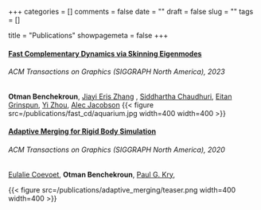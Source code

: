+++
categories = []
comments = false
date = ""
draft = false
slug = ""
tags = []

title = "Publications"
showpagemeta = false
+++
####  [Fast Complementary Dynamics via Skinning Eigenmodes](https://www.dgp.toronto.edu/projects/fast_complementary_dynamics_site/)
###### ACM Transactions on Graphics (SIGGRAPH North America), 2023
 **Otman Benchekroun**, [Jiayi Eris Zhang](https://eriszhang.github.io/) , [Siddhartha Chaudhuri](https://www.cse.iitb.ac.in/~sidch/), [Eitan Grinspun](https://www.dgp.toronto.edu/~eitan/), [Yi Zhou](https://zhouyisjtu.github.io/), [Alec Jacobson](https://www.cs.toronto.edu/~jacobson/)
{{< figure src=/publications/fast_cd/aquarium.jpg width=400 width=400 >}}

#### [Adaptive Merging for Rigid Body Simulation](https://eulaliecoevoet.github.io/AdaptiveMerging/)
###### ACM Transactions on Graphics (SIGGRAPH North America), 2020
[Eulalie Coevoet](https://eulaliecoevoet.com/), **Otman Benchekroun**,  [Paul G. Kry](https://www.cs.mcgill.ca/~kry/),

{{< figure src=/publications/adaptive_merging/teaser.png width=400 width=400 >}}
